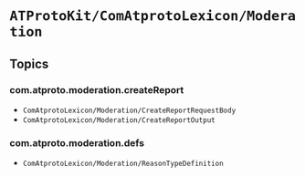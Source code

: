 # ``ATProtoKit/ComAtprotoLexicon/Moderation``

## Topics

### com.atproto.moderation.createReport

- ``ComAtprotoLexicon/Moderation/CreateReportRequestBody``
- ``ComAtprotoLexicon/Moderation/CreateReportOutput``

### com.atproto.moderation.defs

- ``ComAtprotoLexicon/Moderation/ReasonTypeDefinition``
